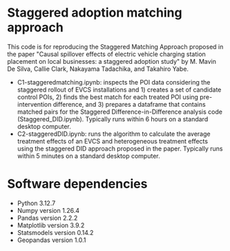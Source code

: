 # Staggered adoption matching approach
This code is for reproducing the Staggered Matching Approach proposed in the paper "Causal spillover effects of electric vehicle charging station placement on local businesses: a staggered adoption study" by M. Mavin De Silva, Callie Clark, Nakayama Tadachika, and Takahiro Yabe.

- C1-staggeredmatching.ipynb: inspects the POI data considering the staggered rollout of EVCS installations and 1) creates a set of candidate control POIs, 2) finds the best match for each treated POI using pre-intervention difference, and 3) prepares a dataframe that contains matched pairs for the Staggered Difference-in-Difference analysis code (Staggered_DID.ipynb). Typically runs within 6 hours on a standard desktop computer.
- C2-staggeredDID.ipynb: runs the algorithm to calculate the average treatment effects of an EVCS and heterogeneous treatment effects using the staggered DID approach proposed in the paper. Typically runs within 5 minutes on a standard desktop computer.

# Software dependencies
- Python 3.12.7
- Numpy version 1.26.4
- Pandas version 2.2.2
- Matplotlib version 3.9.2
- Statsmodels version 0.14.2
- Geopandas version 1.0.1



